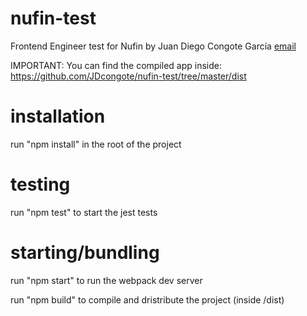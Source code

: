 # nufin-test

Frontend Engineer test for Nufin by Juan Diego Congote García [email](mailto:jdcongote@gmail.com) 

IMPORTANT: You can find the compiled app inside: https://github.com/JDcongote/nufin-test/tree/master/dist

# installation

run "npm install" in the root of the project

# testing

run "npm test" to start the jest tests

# starting/bundling

run "npm start" to run the webpack dev server

run "npm build" to compile and dristribute the project (inside /dist)
